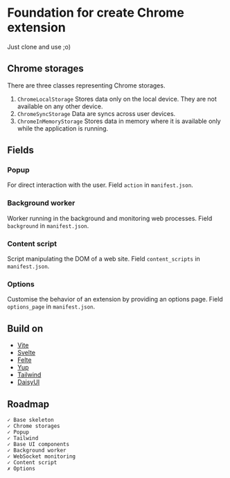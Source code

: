 # Foundation for create Chrome extension
Just clone and use ;o)

## Chrome storages
There are three classes representing Chrome storages.
 1. `ChromeLocalStorage`
    Stores data only on the local device. They are not available on any other device.
 2. `ChromeSyncStorage`
    Data are syncs across user devices.
 3. `ChromeInMemoryStorage`
    Stores data in memory where it is available only while the application is running.


## Fields

### Popup
For direct interaction with the user.
Field `action` in `manifest.json`.

### Background worker
Worker running in the background and monitoring web processes.
Field `background` in `manifest.json`.

### Content script
Script manipulating the DOM of a web site.
Field `content_scripts` in `manifest.json`.

### Options
Customise the behavior of an extension by providing an options page.
Field `options_page` in `manifest.json`.


## Build on
 - [Vite](https://vitejs.dev/)
 - [Svelte](https://svelte.dev/)
 - [Felte](https://felte.dev/)
 - [Yup](https://github.com/jquense/yup)
 - [Tailwind](https://tailwindcss.com/)
 - [DaisyUI](https://daisyui.com/)

## Roadmap
    ✓ Base skeleton
    ✓ Chrome storages
    ✓ Popup
    ✓ Tailwind
    ✓ Base UI components
    ✓ Background worker
    ✓ WebSocket monitoring
    ✓ Content script
    ✗ Options
